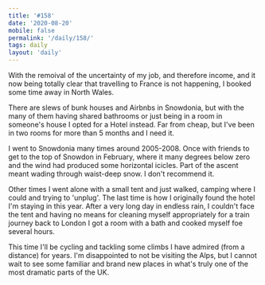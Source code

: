 ```yaml
---
title: '#158'
date: '2020-08-20'
mobile: false
permalink: '/daily/158/'
tags: daily
layout: 'daily'
---
```


With the remoival of the uncertainty of my job, and therefore income, and it now being totally clear that travelling to France is not happening, I booked some time away in North Wales.

There are slews of bunk houses and Airbnbs in Snowdonia, but with the many of them having shared bathrooms or just being in a room in someone's house I opted for a Hotel instead. Far from cheap, but I've been in two rooms for more than 5 months and I need it.

I went to Snowdonia many times around 2005-2008. Once with friends to get to the top of Snowdon in February, where it many degrees below zero and the wind had produced some horizontal icicles. Part of the ascent meant wading through waist-deep snow. I don't recommend it.

Other times I went alone with a small tent and just walked, camping where I could and trying to 'unplug'. The last time is how I originally found the hotel I'm staying in this year. After a very long day in endless rain, I couldn't face the tent and having no means for cleaning myself appropriately for a train journey back to London I got a room with a bath and cooked myself foe several hours.

This time I'll be cycling and tackling some climbs I have admired (from a distance) for years. I'm disappointed to not be visiting the Alps, but I cannot wait to see some familiar and brand new places in what's truly one of the most dramatic parts of the UK.
